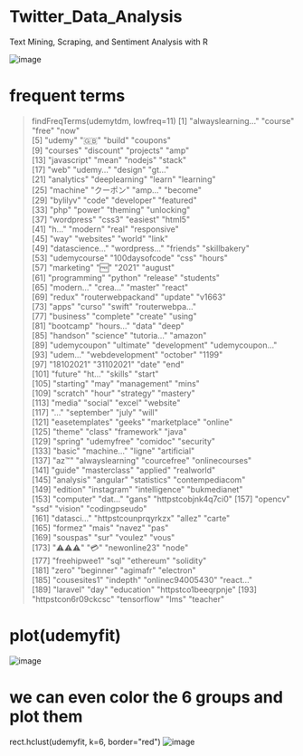 # Twitter_Data_Analysis
Text Mining, Scraping, and Sentiment Analysis with R

![image](https://user-images.githubusercontent.com/62785524/139521452-ceacf354-e5b7-4576-9ce9-c445e389df95.png)

# frequent terms
> findFreqTerms(udemytdm, lowfreq=11)
  [1] "alwayslearning…"    "course"             "free"               "now"               
  [5] "udemy"              "🇬🇧"                 "build"              "coupons"           
  [9] "courses"            "discount"           "projects"           "amp"               
 [13] "javascript"         "mean"               "nodejs"             "stack"             
 [17] "web"                "udemy…"             "design"             "gt…"               
 [21] "analytics"          "deeplearning"       "learn"              "learning"          
 [25] "machine"            "クーポン"           "amp…"               "become"            
 [29] "bylilyv"            "code"               "developer"          "featured"          
 [33] "php"                "power"              "theming"            "unlocking"         
 [37] "wordpress"          "css3"               "easiest"            "html5"             
 [41] "h…"                 "modern"             "real"               "responsive"        
 [45] "way"                "websites"           "world"              "link"              
 [49] "datascience…"       "wordpress…"         "friends"            "skillbakery"       
 [53] "udemycourse"        "100daysofcode"      "css"                "hours"             
 [57] "marketing"          "🆓"                 "2021"               "august"            
 [61] "programming"        "python"             "release"            "students"          
 [65] "modern…"            "crea…"              "master"             "react"             
 [69] "redux"              "routerwebpackand"   "update"             "v1663"             
 [73] "apps"               "curso"              "swift"              "routerwebpa…"      
 [77] "business"           "complete"           "create"             "using"             
 [81] "bootcamp"           "hours…"             "data"               "deep"              
 [85] "handson"            "science"            "tutoria…"           "amazon"            
 [89] "udemycoupon"        "ultimate"           "development"        "udemycoupon…"      
 [93] "udem…"              "webdevelopment"     "october"            "1199"              
 [97] "18102021"           "31102021"           "date"               "end"               
[101] "future"             "ht…"                "skills"             "start"             
[105] "starting"           "may"                "management"         "mins"              
[109] "scratch"            "hour"               "strategy"           "mastery"           
[113] "media"              "social"             "excel"              "website"           
[117] "…"                  "september"          "july"               "will"              
[121] "easetemplates"      "geeks"              "marketplace"        "online"            
[125] "theme"              "class"              "framework"          "java"              
[129] "spring"             "udemyfree"          "comidoc"            "security"          
[133] "basic"              "machine…"           "ligne"              "artificial"        
[137] "az™"                "alwayslearning"     "courcefree"         "onlinecourses"     
[141] "guide"              "masterclass"        "applied"            "realworld"         
[145] "analysis"           "angular"            "statistics"         "contempediacom"    
[149] "edition"            "instagram"          "intelligence"       "bukmedianet"       
[153] "computer"           "dat…"               "gans"               "httpstcobjnk4q7ci0"
[157] "opencv"             "ssd"                "vision"             "codingpseudo"      
[161] "datasci…"           "httpstcounprqyrkzx" "allez"              "carte"             
[165] "formez"             "mais"               "navez"              "pas"               
[169] "souspas"            "sur"                "voulez"             "vous"              
[173] "⚠️⚠️⚠️"                "💳"                 "newonline23"        "node"              
[177] "freehipwee1"        "sql"                "ethereum"           "solidity"          
[181] "zero"               "beginner"           "agimafr"            "electron"          
[185] "cousesites1"        "indepth"            "onlinec94005430"    "react…"            
[189] "laravel"            "day"                "education"          "httpstco1beeqrpnje"
[193] "httpstcon6r09ckcsc" "tensorflow"         "lms"                "teacher"  

                   
                   
# plot(udemyfit)
![image](https://user-images.githubusercontent.com/62785524/138910874-28d99b3d-f06e-4ebc-9ee6-d5c4b0e96cce.png)

            
# we can even color the 6 groups and plot them
rect.hclust(udemyfit, k=6, border="red")
![image](https://user-images.githubusercontent.com/62785524/138911090-275bf407-3c0b-42de-939b-d97dd698ccdc.png)

